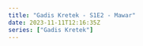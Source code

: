```yaml
---
title: "Gadis Kretek - S1E2 - Mawar"
date: 2023-11-11T12:16:35Z
series: ["Gadis Kretek"]
---
```



<mux-player stream-type="on-demand"
  src="https://kp3d-my.sharepoint.com/personal/ryoo_kp3d_onmicrosoft_com/_layouts/15/download.aspx?share=EXJsSsc_3JRGg0ST0K-k2-gBuqZBE0J8O2G7y1uLwPl8WQ" prefer-playback="mse" controls>
  </mux-player>
  
  
  <script src="https://cdn.jsdelivr.net/npm/@mux/mux-player"></script>
  
 <script type="application/ld+json">
 {
  "@context": "https://schema.org/",
  "@type": "VideoObject",
  "name": "Gadis Kretek - S1E2 - Mawar",
  "contentUrl": "https://stream.mux.com/A01DSYdGxTQphI3UjiVNllia5rsRcGsXhvnyQU02xzwUg.m3u8",
  "thumbnailUrl": "https://www.themoviedb.org/t/p/original/bGn7dGysvut3RzbwcTupisAYElN.jpg?width=314&fit_mode=preserve&time=25",
  "uploadDate": "2023-11-11T12:16:35Z",
}

</script>
